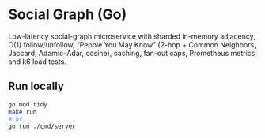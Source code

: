 # Social Graph (Go)

Low-latency social-graph microservice with sharded in-memory adjacency, O(1) follow/unfollow, “People You May Know” (2-hop + Common Neighbors, Jaccard, Adamic–Adar, cosine), caching, fan-out caps, Prometheus metrics, and k6 load tests.

## Run locally

```bash
go mod tidy
make run
# or
go run ./cmd/server
```
